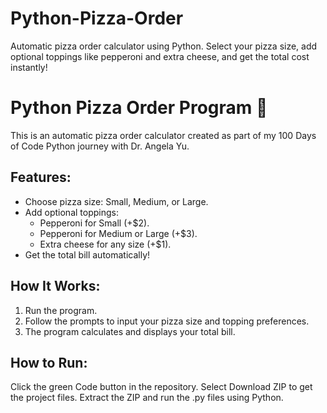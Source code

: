 # Python-Pizza-Order
Automatic pizza order calculator using Python. Select your pizza size, add optional toppings like pepperoni and extra cheese, and get the total cost instantly!
# Python Pizza Order Program 🍕  

This is an automatic pizza order calculator created as part of my 100 Days of Code Python journey with Dr. Angela Yu.  

## Features:
- Choose pizza size: Small, Medium, or Large.  
- Add optional toppings:
  - Pepperoni for Small (+$2).
  - Pepperoni for Medium or Large (+$3).
  - Extra cheese for any size (+$1).  
- Get the total bill automatically!  

## How It Works:
1. Run the program.  
2. Follow the prompts to input your pizza size and topping preferences.  
3. The program calculates and displays your total bill.


## How to Run:
Click the green Code button in the repository.
Select Download ZIP to get the project files.
Extract the ZIP and run the .py files using Python.
